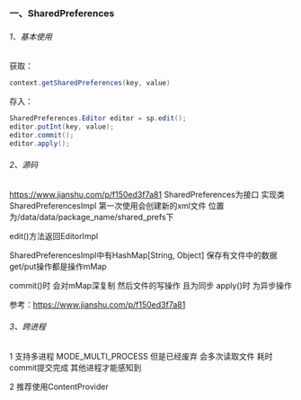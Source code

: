 ### 一、SharedPreferences
###### 1、基本使用
获取：
```java
context.getSharedPreferences(key, value)
```
存入：
```java
SharedPreferences.Editor editor = sp.edit();
editor.putInt(key, value);
editor.commit();
editor.apply();
```

###### 2、源码
https://www.jianshu.com/p/f150ed3f7a81
SharedPreferences为接口 实现类SharedPreferencesImpl 第一次使用会创建新的xml文件 位置为/data/data/package_name/shared_prefs下

edit()方法返回EditorImpl

SharedPreferencesImpl中有HashMap[String, Object] 保存有文件中的数据
get/put操作都是操作mMap

commit()时 会对mMap深复制 然后文件的写操作 且为同步
apply()时 为异步操作

参考：https://www.jianshu.com/p/f150ed3f7a81

###### 3、跨进程
1 支持多进程 MODE_MULTI_PROCESS 但是已经废弃
会多次读取文件 耗时
commit提交完成 其他进程才能感知到

2 推荐使用ContentProvider

